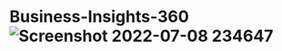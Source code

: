 # Business-Insights-360![Screenshot 2022-07-08 234647](https://user-images.githubusercontent.com/102848827/181241203-8113f148-c2cd-40f5-afdc-184016104dd1.png)
